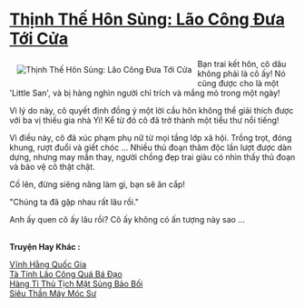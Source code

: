 <a href="https://truyenwiki.net/thinh-the-hon-sung-lao-cong-dua-toi-cua.36768/" title="Thịnh Thế Hôn Sủng: Lão Công Đưa Tới Cửa"><h1>Thịnh Thế Hôn Sủng: Lão Công Đưa Tới Cửa</h1></a><div style="display:table"><img align="right" style="float: left; padding: 10px;" src="https://truyenwiki.net/a/img/str/src/36768.jpg" alt="Thịnh Thế Hôn Sủng: Lão Công Đưa Tới Cửa">Bạn trai kết hôn, cô dâu không phải là cô ấy! Nó cũng được cho là một &#39;Little San&#39;, và bị hàng nghìn người chỉ trích và mắng mỏ trong một ngày!<p></p> Vì lý do này, cô quyết định đồng ý một lời cầu hôn không thể giải thích được với ba vị thiếu gia nhà Yi! Kể từ đó cô đã trở thành một tiểu thư nổi tiếng!<p></p> Vì điều này, cô đã xúc phạm phụ nữ từ mọi tầng lớp xã hội. Trồng trọt, đóng khung, rượt đuổi và giết chóc ... Nhiều thủ đoạn thâm độc lần lượt được dàn dựng, nhưng may mắn thay, người chồng đẹp trai giàu có nhìn thấy thủ đoạn và bảo vệ cô thật chặt.<p></p> Cố lên, đừng siêng năng làm gì, bạn sẽ ăn cắp!<p></p> "Chúng ta đã gặp nhau rất lâu rồi."<p></p> Anh ấy quen cô ấy lâu rồi? Cô ấy không có ấn tượng này sao ...</div><p><br><b>Truyện Hay Khác :</b></p><a href="https://truyenwiki.net/vinh-hang-quoc-gia.35912/" alt="Vĩnh Hằng Quốc Gia">Vĩnh Hằng Quốc Gia</a><br/><a href="https://github.com/nownovels/topcv/tree/master/truyenhay/36519" alt="Tà Tính Lão Công Quá Bá Đạo">Tà Tính Lão Công Quá Bá Đạo</a><br/><a href="https://sangtacviet.wordpress.com/2020/10/22/hang-ti-thu-tich-mat-sung-bao-boi/" alt="Hàng Tỉ Thủ Tịch Mật Sủng Bảo Bối">Hàng Tỉ Thủ Tịch Mật Sủng Bảo Bối</a><br/><a href="https://sangtacviet.wordpress.com/2020/10/22/sieu-than-may-moc-su/" alt="Siêu Thần Máy Móc Sư">Siêu Thần Máy Móc Sư</a><br/>